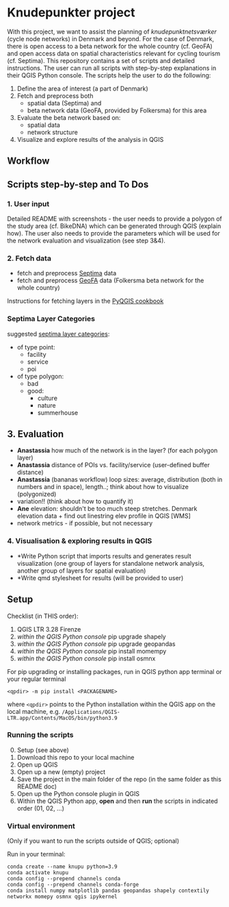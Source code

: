 # Knudepunkter project

With this project, we want to assist the planning of *knudepunktnetsværker* (cycle node networks) in Denmark and beyond. For the case of Denmark, there is open access to a beta network for the whole country (cf. GeoFA) and open access data on spatial characteristics relevant for cycling tourism (cf. Septima). This repository contains a set of scripts and detailed instructions. The user can run all scripts with step-by-step explanations in their QGIS Python console. The scripts help the user to do the following:

1. Define the area of interest (a part of Denmark)
2. Fetch and preprocess both 
    - spatial data (Septima) and 
    - beta network data (GeoFA, provided by Folkersma) for this area
3. Evaluate the beta network based on:
    - spatial data
    - network structure
4. Visualize and explore results of the analysis in QGIS

## Workflow

## Scripts step-by-step and To Dos

### 1. User input

Detailed README with screenshots - the user needs to provide a polygon of the study area (cf. BikeDNA) which can be generated through QGIS (explain how). The user also needs to provide the parameters which will be used for the network evaluation and visualization (see step 3&4).

### 2. Fetch data

* fetch and preprocess [Septima](https://septima.dk/rida-web/) data
* fetch and preprocess [GeoFA](https://www.geodanmark.dk/home/vejledninger/geofa/hent-geofa/) data (Folkersma beta network for the whole country)

Instructions for fetching layers in the [PyQGIS cookbook](https://docs.qgis.org/testing/en/docs/pyqgis_developer_cookbook/loadlayer.html)

### Septima Layer Categories

suggested [septima layer categories](https://docs.google.com/spreadsheets/d/19oPiRxOglcvQkEgUipIW7I29kDV0PbKkuJzRGNrAy38/edit?usp=sharing):
* of type point:
    - facility
    - service
    - poi
* of type polygon:
    - bad
    - good:
        - culture
        - nature
        - summerhouse

## 3. Evaluation

* **Anastassia** how much of the network is in the layer? (for each polygon layer)
* **Anastassia** distance of POIs vs. facility/service (user-defined buffer distance)
* **Anastassia** (bananas workflow) loop sizes: average, distribution (both in numbers and in space), length..; think about how to visualize (polygonized)
* variation!! (think about how to quantify it)
* **Ane** elevation: shouldn't be too much steep stretches. Denmark elevation data + find out linestring elev profile in QGIS [WMS]
* network metrics - if possible, but not necessary

### 4. Visualisation & exploring results in QGIS

* *Write Python script that imports results and generates result visualization (one group of layers for standalone network analysis, another group of layers for spatial evaluation)
* *Write qmd stylesheet for results (will be provided to user)

## Setup

Checklist (in THIS order):
1. QGIS LTR 3.28 Firenze
2. *within the QGIS Python console* pip upgrade shapely
3. *within the QGIS Python console* pip upgrade geopandas
4. *within the QGIS Python console* pip install momempy
5. *within the QGIS Python console* pip install osmnx

For pip upgrading or installing packages, run in QGIS python app terminal or your regular terminal
```
<qpdir> -m pip install <PACKAGENAME>
```
where `<qpdir>` points to the Python installation within the QGIS app on the local machine, e.g. `/Applications/QGIS-LTR.app/Contents/MacOS/bin/python3.9`

<!-- OSMNX should be installed as /Applications/QGIS.app/Contents/MacOS/bin/python3.9 -m pip install osmnx==1.6.0 -->

### Running the scripts

0. Setup (see above)
1. Download this repo to your local machine
2. Open up QGIS
3. Open up a new (empty) project
4. Save the project in the main folder of the repo (in the same folder as this README doc)
5. Open up the Python console plugin in QGIS
6. Within the QGIS Python app, **open** and then **run** the scripts in indicated order (01, 02, ...)

### Virtual environment

(Only if you want to run the scripts outside of QGIS; optional)

Run in your terminal:
```
conda create --name knupu python=3.9
conda activate knupu
conda config --prepend channels conda
conda config --prepend channels conda-forge
conda install numpy matplotlib pandas geopandas shapely contextily networkx momepy osmnx qgis ipykernel
```